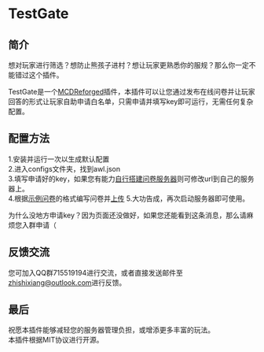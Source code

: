 # TestGate

## 简介

想对玩家进行筛选？想防止熊孩子进村？想让玩家更熟悉你的服规？那么你一定不能错过这个插件。

TestGate是一个[MCDReforged](https://github.com/MCDReforged/MCDReforged)插件，本插件可以让您通过发布在线问卷并让玩家回答的形式让玩家自助申请白名单，只需申请并填写key即可运行，无需任何复杂配置。

## 配置方法

1.安装并运行一次以生成默认配置  
2.进入configs文件夹，找到awl.json  
3.填写申请好的key，如果您有能力[自行搭建问卷服务器](https://github.com/zhishixiang/TestGate-server-rust)则可修改url到自己的服务器上。  
4.根据[示例问卷](https://github.com/zhishixiang/TestGate-server-rust/demo.json)的格式编写问卷并[上传](https://awl.toho.red/upload)
5.大功告成，再次启动服务器即可使用。

为什么没地方申请key？因为页面还没做好，如果您还能看到这条消息，那么请麻烦您入群申请（

## 反馈交流

您可加入QQ群715519194进行交流，或者直接发送邮件至<zhishixiang@outlook.com>进行反馈。

## 最后

祝愿本插件能够减轻您的服务器管理负担，或增添更多丰富的玩法。  
本插件根据MIT协议进行开源。  
